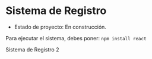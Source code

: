 <h1> Sistema de Registro</h1>

- Estado de proyecto: En construcción.

Para ejecutar el sistema, debes poner:
```npm install react```

Sistema de Registro 2

